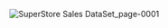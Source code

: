 ![SuperStore Sales DataSet_page-0001](https://github.com/rajiiv212/PowerBi_Analytics_Dashboard/assets/124970042/96b24b74-0fd1-40bb-81ca-386856beb43f)


